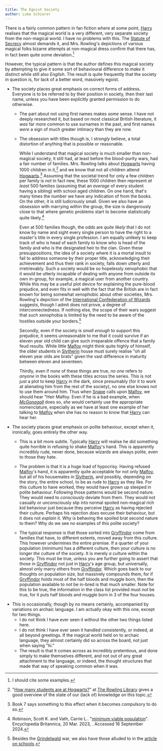 ```yaml
---
title: The Egoist Society
author: Luke Schierer
---
```


There is a fairly common pattern in fan fiction where at some point, [Harry] realises that the magical world is a very different, very separate society from the non-magical world.  I have no problems with this.  The [Statute of Secrecy] almost demands it, and Mrs. Rowling's depictions of various magical folks bizarre attempts at non-magical dress confirm that there has, in fact been quite some deviation.[^240916-2]  

However, the typical pattern is that the author defines this magical society by attempting to give it some sort of behavioural difference to *make* it distinct while still also *English*.  The result is quite frequently that the society in question is, for lack of a better word, massively egoist.

* The society places great emphasis on correct forms of address.  Everyone is to be referred to by their position in society, then their last name, unless you have been explicitly granted permission to do otherwise. 
  * The part about not using first names makes *some* sense.  I have not deeply researched it, but based on most classical British literature, it *was* far more common to use surnames in the past, and first names *were* a sign of much greater intimacy than they are now. 
  * The obsession with titles though is, I *strongly* believe, a total distortion of anything that is possible or reasonable.  
  
    While I understand that magical society is much smaller than non-magical society, it still had, at least before the blood-purity wars, had a fair number of families.  Mrs. Rowling talks about [Hogwarts] having 1000 children in it,[^240916-3] and we know that not all children attend [Hogwarts].[^240916-4]  Assuming that the societal trend for only a few children per family is *not* in fact new, these 1000 children then represent *at least* 500 families (assuming that an *average* of every student having a sibling) with school aged children.  On one hand, that's many times the number we have any indication of from the books.  On the other, it is still ludicrously small.  Given we also have an obsession with marrying within the group, the size is dangerously close to that where genetic problems start to become statistically quite likely.[^240916-5]

    Even at 500 families though, the odds are *quite likely* that I do not know by name and sight every single person to have the right to a master's title in every single profession.  I am equally unlikely to keep track of who is head of each family to know who is head of the family and who is the designated heir to the clan.  Given these presuppositions, the idea of a society where it is a mortal insult to fail to address someone by their proper title, acknowledging their achievement and thus their rank in society, falls down utterly and irretrievably.  Such a society would be so hopelessly xenophobic that it would be utterly incapable of dealing with anyone from outside its own in-group, for example, a magical user from another country.  While this may be a useful plot device for explaining the pure-blood prejudice, and even fits in well with the fact that the British are in fact known for being somewhat xenophobic about other societies, Mrs. Rowling's depiction of the [International Confederation of Wizards] suggests, though I admit does not prove, a degree of interconnectedness.  If nothing else, the scope of their wars suggest that such xenophobia is limited by the need to be aware of the hostiles outside your borders.[^240916-6]

    Secondly, even if the society is *small enough* to support this prejudice, it seems unreasonable to me that it could survive if an eleven year old child can give such irreparable offence that a family feud results.  While little [Malfoy] might think quite highly of himself, the older students in [Slytherin] house must surely realise "oh all eleven year olds are brats" given the vast difference in maturity between eleven and seventeen. 

    Thirdly, even if *none* of these things are true, *no one* refers to *anyone* in the books with these titles across the series.  This is not just a plot to keep [Harry] in the dark, since presumably (for it to work at alienating him from the rest of the society), no one else knows not to use them around him.  Thus when [Snape] calls upon [Malfoy], we should hear "Heir Malfoy.  Even if he is a bad example, when *[McGonagall]* does so, *she* would certainly use the appropriate nomenclature, especially as we have at least one example of her talking to [Malfoy] when she has no reason to know that [Harry] can hear her. 
* The society places great emphasis on polite behaviour, except when it, ironically, goes entirely the other way. 
  * This is a bit more subtle.  Typically [Harry] will realise he did something quite horrible in refusing to shake [Malfoy]'s hand. This is apparently incredibly rude, never done, because wizards are always polite, even to those they hate.

  * The problem is that it is a huge load of hypocrisy.  Having refused [Malfoy]'s hand, it is apparently quite acceptable for not only [Malfoy], but all of his housemates in [Slytherin], and possibly, depending on the story, the entire school, to be as rude to [Harry] as they like.  For this culture to have worked, they would have grown up steeped in polite behaviour.  Following those patterns would be second nature.  They would need to *consciously* deviate from them.  They would not casually or unconsciously slip into normal spoiled non-magical rich kid behaviour just because they perceive [Harry] as having rejected their culture.  Perhaps his rejection *does* excuse their behaviour, but it does not *explain* it.  Why is behaving the spoiled brat second nature to them?  Why do we see *no* examples of this polite society?

  * The typical response is that those sorted into [Gryffindor] come from families that have, to different extents, moved away from this culture.  This however undermines the entire premise.  If a quarter of your population (minimum) has a different culture, then your culture is no longer _the_ culture of the society. It is merely _a_ culture within the society.  This must be true, unless you are further going to assert that those in [Gryffindor] not just in [Harry]'s age group, but universally, almost only marry others from [Gryffindor].  Which goes back to our thoughts on population size, but massively compounds them, for if [Gryffindor] holds most of the half bloods and muggle born, then the population available to *not* be in-bred is that much smaller. Note for this to be true, the information in the class list provided must *not* be true, for it puts half bloods and muggle born in 3 of the four houses. 
* This is occasionally, though by no means certainly, accompanied by variations on archaic language. I am actually okay with this one, except for two things.
  * I do not think I have ever seen it without the other two things listed here.
  * I do not think I have ever seen it handled consistently, or indeed, at all beyond greetings.  If the magical world held on to archaic language, they almost certainly did so across the board, not just when saying "hi."
  * The result is that it comes across as incredibly pretentious, and done simply to make themselves different, and not out of any great attachment to the language, or indeed, the thought structures that made that way of speaking common when it was.  


[Gryffindor]: </harrypedia/hogwarts/gryffindor/>

[McGonagall]: </harrypedia/people/mcgonagall/minerva/>

[Snape]: </harrypedia/people/snape/severus/>

[Grindelwald]: </harrypedia/people/grindelwald/gellert/>

[Slytherin]: </harrypedia/hogwarts/slytherin/>

[Malfoy]: </harrypedia/people/malfoy/draco_lucius/>

[International Confederation of Wizards]: </harrypedia/culture/international_confederation_of_wizards/>

[Hogwarts]: </harrypedia/hogwarts/>

[Statute of Secrecy]: </harrypedia/culture/international_statute_of_secrecy/>

[Harry]: </harrypedia/people/potter/harry_james/>

[^240916-2]: I should cite some examples.  

[^240916-3]: "[How many students are at Hogwarts?]" at [The Rowling Library] gives a good overview of the state of our (lack of) knowledge on this topic. 

[^240916-4]: Book 7 says something to this effect when it becomes compulsory to do so. 

[^240916-5]: Robinson, Scott K. and Vath, Carrie L.. "[minimum viable population](https://www.britannica.com/science/minimum-viable-population)". Encyclopedia Britannica, 20 Mar. 2023, . Accessed 16 September 2024.

[^240916-6]: Besides the [Grindelwald] war, we also have those alluded to in the [article on schools]. 

[article on schools]: https://www.rowlingindex.org/work/pmws/

[How many students are at Hogwarts?]: https://www.therowlinglibrary.com/2016/11/06/how-many-students-are-at-hogwarts/

[The Rowling Library]: https://www.therowlinglibrary.com/